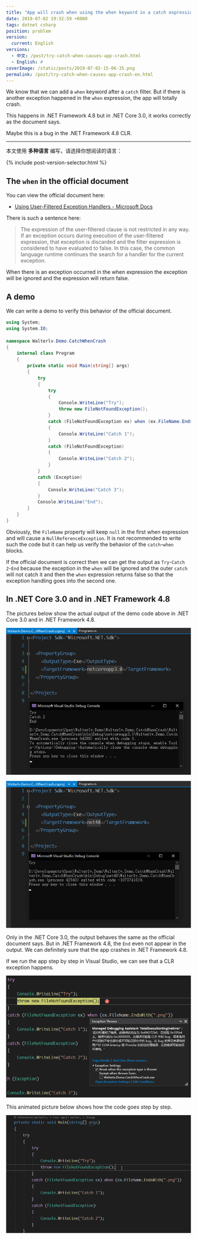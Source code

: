 ```yaml
---
title: "App will crash when using the when keyword in a catch expression"
date: 2019-07-02 19:32:59 +0800
tags: dotnet csharp
position: problem
version:
  current: English
versions:
  - 中文: /post/try-catch-when-causes-app-crash.html
  - English: #
coverImage: /static/posts/2019-07-02-15-06-35.png
permalink: /post/try-catch-when-causes-app-crash-en.html
---
```


We know that we can add a `when` keyword after a `catch` filter. But if there is another exception happened in the `when` expression, the app will totally crash.

This happens in .NET Framework 4.8 but in .NET Core 3.0, it works correctly as the document says.

Maybe this is a bug in the .NET Framework 4.8 CLR.

---

本文使用 **多种语言** 编写，请选择你想阅读的语言：

{% include post-version-selector.html %}

<div id="toc"></div>

## The `when` in the official document

You can view the official document here:

- [Using User-Filtered Exception Handlers - Microsoft Docs](https://docs.microsoft.com/en-us/dotnet/standard/exceptions/using-user-filtered-exception-handlers)

There is such a sentence here:

> The expression of the user-filtered clause is not restricted in any way. If an exception occurs during execution of the user-filtered expression, that exception is discarded and the filter expression is considered to have evaluated to false. In this case, the common language runtime continues the search for a handler for the current exception.

When there is an exception occurred in the when expression the exception will be ignored and the expression will return false.

## A demo

We can write a demo to verify this behavior of the official document.

```csharp
using System;
using System.IO;

namespace Walterlv.Demo.CatchWhenCrash
{
    internal class Program
    {
        private static void Main(string[] args)
        {
            try
            {
                try
                {
                    Console.WriteLine("Try");
                    throw new FileNotFoundException();
                }
                catch (FileNotFoundException ex) when (ex.FileName.EndsWith(".png"))
                {
                    Console.WriteLine("Catch 1");
                }
                catch (FileNotFoundException)
                {
                    Console.WriteLine("Catch 2");
                }
            }
            catch (Exception)
            {
                Console.WriteLine("Catch 3");
            }
            Console.WriteLine("End");
        }
    }
}
```

Obviously, the `FileName` property will keep `null` in the first when expression and will cause a `NullReferenceException`. It is not recommended to write such the code but it can help us verify the behavior of the `catch`-`when` blocks.

If the official document is correct then we can get the output as `Try`-`Catch 2`-`End` because the exception in the `when` will be ignored and the outer `catch` will not catch it and then the `when` expression returns false so that the exception handling goes into the second one.

## In .NET Core 3.0 and in .NET Framework 4.8

The pictures below show the actual output of the demo code above in .NET Core 3.0 and in .NET Framework 4.8.

![.NET Core 3.0](/static/posts/2019-07-02-15-06-35.png)

![.NET Framework 4.8](/static/posts/2019-07-02-15-08-21.png)

Only in the .NET Core 3.0, the output behaves the same as the official document says. But in .NET Framework 4.8, the `End` even not appear in the output. We can definitely sure that the app crashes in .NET Framework 4.8.

If we run the app step by step in Visual Studio, we can see that a CLR exception happens.

![CLR error](/static/posts/2019-07-02-15-10-46.png)

This animated picture below shows how the code goes step by step.

![Step debugging](/static/posts/2019-07-02-catch-when-crash.gif)


